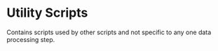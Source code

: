 # Utility Scripts

Contains scripts used by other scripts and not specific to any one data processing step.
